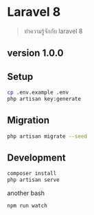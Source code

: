 # Laravel 8

> ทำความรู้จักกับ laravel 8

## version 1.0.0

## Setup

```bash
cp .env.example .env
php artisan key:generate
```

## Migration

```bash
php artisan migrate --seed
```

## Development

```bash
composer install
php artisan serve
```

another bash

```bash
npm run watch
```
